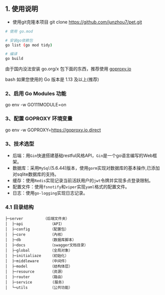 
## 1. 使用说明

- 使用git克隆本项目
   git clone https://github.com/junzhou7/pet.git

```bash
# 使用 go.mod

# 安装go依赖包
go list (go mod tidy)

# 编译
go build
```


由于国内没法安装 go.org/x 包下面的东西，推荐使用 [goproxy.io](https://goproxy.io/zh/)

bash
如果您使用的 Go 版本是 1.13 及以上(推荐)
### 2、启用 Go Modules 功能
go env -w GO111MODULE=on 
### 3、配置 GOPROXY 环境变量
go env -w GOPROXY=https://goproxy.io,direct



### 3、技术选型

- 后端：用`Gin`快速搭建基础restful风格API，`Gin`是一个go语言编写的Web框架。
- 数据库：采用`MySql`(5.6.44)版本，使用`gorm`实现对数据库的基本操作,已添加对sqlite数据库的支持。
- 缓存：使用`Redis`实现记录当前活跃用户的`jwt`令牌并实现多点登录限制。
- 配置文件：使用`fsnotify`和`viper`实现`yaml`格式的配置文件。
- 日志：使用`go-logging`实现日志记录。

### 4.1 目录结构


    ├─server  	     （后端文件夹）
    │  ├─api            （API）
    │  ├─config         （配置包）
    │  ├─core  	        （內核）
    │  ├─db             （数据库脚本）
    │  ├─docs  	        （swagger文档目录）
    │  ├─global         （全局对象）
    │  ├─initialiaze    （初始化）
    │  ├─middleware     （中间件）
    │  ├─model          （结构体层）
    │  ├─resource       （资源）
    │  ├─router         （路由）
    │  ├─service         (服务)
    │  └─utils	        （公共功能）

